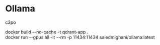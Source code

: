 # Ollama
c3po

docker build --no-cache -t qdrant-app . <br>
docker run --gpus all -it --rm -p 11434:11434 saiedmighani/ollama:latest

